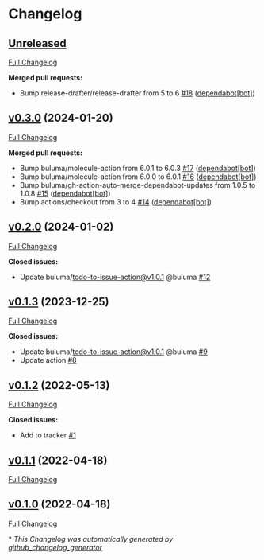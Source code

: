 # Changelog

## [Unreleased](https://github.com/buluma/ansible-role-modprobe/tree/HEAD)

[Full Changelog](https://github.com/buluma/ansible-role-modprobe/compare/v0.3.0...HEAD)

**Merged pull requests:**

- Bump release-drafter/release-drafter from 5 to 6 [\#18](https://github.com/buluma/ansible-role-modprobe/pull/18) ([dependabot[bot]](https://github.com/apps/dependabot))

## [v0.3.0](https://github.com/buluma/ansible-role-modprobe/tree/v0.3.0) (2024-01-20)

[Full Changelog](https://github.com/buluma/ansible-role-modprobe/compare/v0.2.0...v0.3.0)

**Merged pull requests:**

- Bump buluma/molecule-action from 6.0.1 to 6.0.3 [\#17](https://github.com/buluma/ansible-role-modprobe/pull/17) ([dependabot[bot]](https://github.com/apps/dependabot))
- Bump buluma/molecule-action from 6.0.0 to 6.0.1 [\#16](https://github.com/buluma/ansible-role-modprobe/pull/16) ([dependabot[bot]](https://github.com/apps/dependabot))
- Bump buluma/gh-action-auto-merge-dependabot-updates from 1.0.5 to 1.0.8 [\#15](https://github.com/buluma/ansible-role-modprobe/pull/15) ([dependabot[bot]](https://github.com/apps/dependabot))
- Bump actions/checkout from 3 to 4 [\#14](https://github.com/buluma/ansible-role-modprobe/pull/14) ([dependabot[bot]](https://github.com/apps/dependabot))

## [v0.2.0](https://github.com/buluma/ansible-role-modprobe/tree/v0.2.0) (2024-01-02)

[Full Changelog](https://github.com/buluma/ansible-role-modprobe/compare/v0.1.3...v0.2.0)

**Closed issues:**

- Update buluma/todo-to-issue-action@v1.0.1 @buluma [\#12](https://github.com/buluma/ansible-role-modprobe/issues/12)

## [v0.1.3](https://github.com/buluma/ansible-role-modprobe/tree/v0.1.3) (2023-12-25)

[Full Changelog](https://github.com/buluma/ansible-role-modprobe/compare/v0.1.2...v0.1.3)

**Closed issues:**

- Update buluma/todo-to-issue-action@v1.0.1 @buluma [\#9](https://github.com/buluma/ansible-role-modprobe/issues/9)
- Update action [\#8](https://github.com/buluma/ansible-role-modprobe/issues/8)

## [v0.1.2](https://github.com/buluma/ansible-role-modprobe/tree/v0.1.2) (2022-05-13)

[Full Changelog](https://github.com/buluma/ansible-role-modprobe/compare/v0.1.1...v0.1.2)

**Closed issues:**

- Add to tracker [\#1](https://github.com/buluma/ansible-role-modprobe/issues/1)

## [v0.1.1](https://github.com/buluma/ansible-role-modprobe/tree/v0.1.1) (2022-04-18)

[Full Changelog](https://github.com/buluma/ansible-role-modprobe/compare/v0.1.0...v0.1.1)

## [v0.1.0](https://github.com/buluma/ansible-role-modprobe/tree/v0.1.0) (2022-04-18)

[Full Changelog](https://github.com/buluma/ansible-role-modprobe/compare/396c04cbf1d66e140083104c219c141f8971ffa9...v0.1.0)



\* *This Changelog was automatically generated by [github_changelog_generator](https://github.com/github-changelog-generator/github-changelog-generator)*
